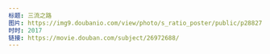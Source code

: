 ```yaml
---
标题: 三流之路
图片: https://img9.doubanio.com/view/photo/s_ratio_poster/public/p2882704206.jpg
时时: 2017
链接: https://movie.douban.com/subject/26972688/
---
```

